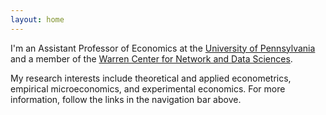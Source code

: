 ```yaml
---
layout: home 
---
```

I'm an Assistant Professor of Economics at the [University of Pennsylvania](http://economics.sas.upenn.edu) and a member of the [Warren Center for Network and Data Sciences](http://warrencenter.upenn.edu).
<!-- I came to Penn in 2012 after completing my PhD studies with [Richard Smith](http://www.econ.cam.ac.uk/people/crsid.html?crsid=rjs27&group=faculty) at [Cambridge University](http://www.cam.ac.uk).
Before Cambridge, I earned an MA in economics at [UC San Diego](http://www.ucsd.edu), an MSc in statistics at the University of [St Andrews](http://www.st-andrews.ac.uk) and a BA in economics and mathematics at the [College of William and Mary](http://www.wm.edu). -->
My research interests include theoretical and applied econometrics, empirical microeconomics, and experimental economics.
For more information, follow the links in the navigation bar above.

